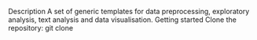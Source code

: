 Description
A set of generic templates for data preprocessing, exploratory analysis, text analysis and data visualisation.
Getting started
Clone the repository:
git clone 

